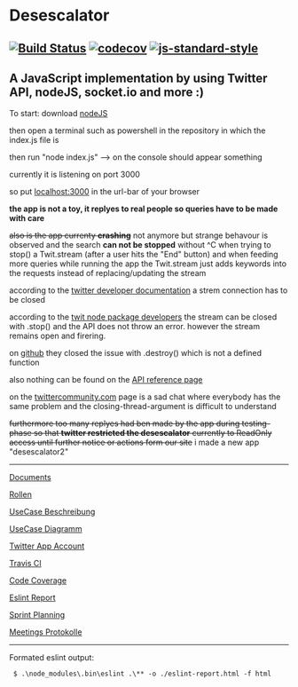 # Desescalator #
[![Build Status](https://travis-ci.com/mesopotato/desescalator.svg?branch=master)](https://travis-ci.com/mesopotato/desescalator)
[![codecov](https://codecov.io/gh/mesopotato/desescalator/branch/master/graph/badge.svg)](https://codecov.io/gh/mesopotato/desescalator)
[![js-standard-style](https://img.shields.io/badge/code%20style-standard-brightgreen.svg)](http://standardjs.com)
---
A JavaScript implementation by using Twitter API, nodeJS, socket.io and more :)
---
To start: download [nodeJS](https://nodejs.org/en/)

then open a terminal such as powershell in the repository in which the index.js file is

then run "node index.js" --> on the console should appear something

currently it is listening on port 3000

so put [localhost:3000](http://localhost:3000) in the url-bar of your browser

**the app is not a toy, it replyes to real people so queries have to be made with care**

~~also is the app currenty **crashing**~~ not anymore but strange behavour is observed and the search **can not be stopped** without ^C when trying to stop() a Twit.stream (after a user hits the "End" button)
and when feeding more queries while running the app the Twit.stream just adds keywords into the requests instead of replacing/updating the stream 

according to the [twitter developer documentation](https://developer.twitter.com/en/docs/tutorials/consuming-streaming-data.html#) a strem connection has to be closed 

according to the [twit node package developers](https://github.com/ttezel/twit#tstreampath-params) the stream can be closed with .stop() and the API does not throw an error. however the stream remains open and firering. 

on [github](https://github.com/desmondmorris/node-twitter/issues/129) they closed the issue with .destroy() which is not a defined function 

also nothing can be found on the [API reference page](https://developer.twitter.com/en/docs/tweets/filter-realtime/guides/connecting) 

on the [twittercommunity.com](https://twittercommunity.com/t/how-to-stop-streaming/6035) page is a sad chat where everybody has the same problem and the closing-thread-argument is difficult to understand

~~furthermore too many replyes had ben made by the app during testing-phase so that **twitter restricted the desescalator** currently to ReadOnly access until further notice or actions form our site~~ i made a new app "desescalator2"

---
[Documents](https://drive.google.com/open?id=1Jv7LSfT_MDGi3HYUMKRcH5u5S9tPgUTS)

[Rollen](https://docs.google.com/document/d/17g6ulZsMIqNvBnC-qucA-jeRMrgcY7waidRa3mth2Q4/edit?usp=sharing)

[UseCase Beschreibung](https://docs.google.com/document/d/1oz9qOeU4OIjTCA6z2dbuM8Hj8swJ7ajjOvCC6fgAboM/edit?usp=sharing)

[UseCase Diagramm](https://drive.google.com/file/d/12pSeUfSbhQNWHmQcqW2j2ku75_hxw0Ws/view?usp=sharing)

[Twitter App Account](https://twitter.com/UsrWenger)

[Travis CI](https://travis-ci.com/mesopotato/desescalator)

[Code Coverage](https://codecov.io/gh/mesopotato/desescalator)

[Eslint Report](https://github.com/mesopotato/desescalator/blob/master/eslint-report.html)

[Sprint Planning](https://drive.google.com/open?id=1I7S88FCw0pv7PVFz4RMY2pTlQ7vsZWbX)

[Meetings Protokolle](https://docs.google.com/document/d/14qLnfL7dBMn7mCEZjK3b1hxpyWvRV3EUCzV04RINJ6s/edit?usp=sharing)


---
Formated eslint output:

```shell  
 $ .\node_modules\.bin\eslint .\** -o ./eslint-report.html -f html  
```